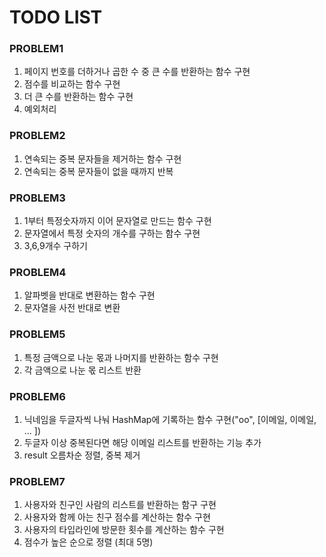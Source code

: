 # TODO LIST

### PROBLEM1
1. 페이지 번호를 더하거나 곱한 수 중 큰 수를 반환하는 함수 구현
2. 점수를 비교하는 함수 구현
3. 더 큰 수를 반환하는 함수 구현
4. 예외처리

### PROBLEM2
1. 연속되는 중복 문자들을 제거하는 함수 구현
2. 연속되는 중복 문자들이 없을 때까지 반복

### PROBLEM3
1. 1부터 특정숫자까지 이어 문자열로 만드는 함수 구현
2. 문자열에서 특정 숫자의 개수를 구하는 함수 구현
3. 3,6,9개수 구하기

### PROBLEM4
1. 알파벳을 반대로 변환하는 함수 구현
2. 문자열을 사전 반대로 변환

### PROBLEM5
1. 특정 금액으로 나눈 몫과 나머지를 반환하는 함수 구현
2. 각 금액으로 나눈 몫 리스트 반환

### PROBLEM6
1. 닉네임을 두글자씩 나눠 HashMap에 기록하는 함수 구현("oo", [이메일, 이메일, ... ])
2. 두글자 이상 중복된다면 해당 이메일 리스트를 반환하는 기능 추가
3. result 오름차순 정렬, 중복 제거

### PROBLEM7
1. 사용자와 친구인 사람의 리스트를 반환하는 함구 구현
2. 사용자와 함께 아는 친구 점수를 계산하는 함수 구현
3. 사용자의 타입라인에 방문한 횟수를 계산하는 함수 구현
4. 점수가 높은 순으로 정렬 (최대 5명)